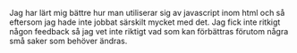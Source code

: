 

Jag har lärt mig bättre hur man utiliserar sig av javascript inom html och så eftersom jag hade inte jobbat särskilt mycket med det.
Jag fick inte ritkigt någon feedback så jag vet inte riktigt vad som kan förbättras förutom några små saker som behöver ändras.